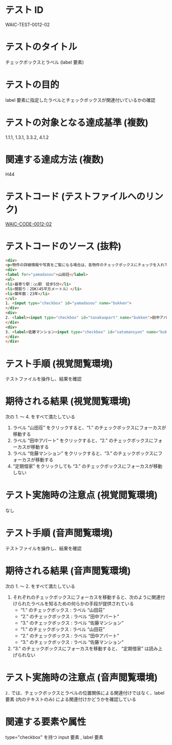 # テスト ID

WAIC-TEST-0012-02

# テストのタイトル

チェックボックスとラベル (label 要素)

# テストの目的

label 要素に指定したラベルとチェックボックスが関連付いているかの確認

# テストの対象となる達成基準 (複数)

1.1.1, 1.3.1, 3.3.2, 4.1.2

# 関連する達成方法 (複数)

H44

# テストコード (テストファイルへのリンク)

[WAIC-CODE-0012-02](https://waic.github.io/as_test/WAIC-CODE/WAIC-CODE-0012-02.html)

# テストコードのソース (抜粋)

```html
<div>
<p>物件の詳細情報や写真をご覧になる場合は、各物件のチェックボックスにチェックを入れて「詳細情報を見る」ボタンをクリックしてください</p>
<div>
<label for="yamadasou">山田荘</label>
<ul>
<li>最寄り駅：○○駅　徒歩5分</li>
<li>間取り：2DK(45平方メートル）</li>
<li>築年数：23年</li>
</ul>
1. <input type="checkbox" id="yamadasou" name="bukken">
</div>
<div>
2. <label><input type="checkbox" id="tanakaapart" name="bukken">田中アパート</label>
</div>
<div>
3. <label>佐藤マンション<input type="checkbox" id="satomansyon" name="bukken"></label> 定期借家
</div>
</div>

```

# テスト手順 (視覚閲覧環境)

テストファイルを操作し、結果を確認

# 期待される結果 (視覚閲覧環境)

次の 1. 〜 4. をすべて満たしている

1. ラベル “山田荘” をクリックすると、“1.” のチェックボックスにフォーカスが移動する
2. ラベル “田中アパート” をクリックすると、“2.” のチェックボックスにフォーカスが移動する
3. ラベル “佐藤マンション” をクリックすると、“3.” のチェックボックスにフォーカスが移動する
4. “定期借家” をクリックしても “3.” のチェックボックスにフォーカスが移動しない

# テスト実施時の注意点 (視覚閲覧環境)

なし

# テスト手順 (音声閲覧環境)

テストファイルを操作し、結果を確認

# 期待される結果 (音声閲覧環境)

次の 1. 〜 2. をすべて満たしている

1. それぞれのチェックボックスにフォーカスを移動すると、次のように関連付けられたラベルを知るための何らかの手段が提供されている
    - “1.” のチェックボックス : ラベル “山田荘”  
    - “2.” のチェックボックス : ラベル “田中アパート”  
    - “3.” のチェックボックス : ラベル “佐藤マンション”
    - “1.” のチェックボックス : ラベル “山田荘”  
    - “2.” のチェックボックス : ラベル “田中アパート”  
    - “3.” のチェックボックス : ラベル “佐藤マンション”
2. “3.” のチェックボックスにフォーカスを移動すると、 “定期借家” は読み上げられない

# テスト実施時の注意点 (音声閲覧環境)

`2.` では、チェックボックスとラベルの位置関係による関連付けではなく、label 要素 (内のテキストのみ) による関連付けかどうかを確認している

# 関連する要素や属性

type="checkbox" を持つ input 要素 , label 要素
